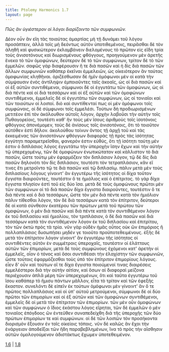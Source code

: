```yaml
---
title: Ptolemy Harmonics 1.7
layout: page
---
```




*Πῶς ἂν ὑγιέστερον οἱ λόγοι διορίζοιντο τῶν συμφωνιῶν.*

Δέον οὖν ἂν εἴη τὰς τοιαύτας ἁμαρτίας μὴ τῇ δυνάμει τοῦ λόγου προσάπτειν, ἀλλὰ τοῖς μὴ δεόντως αὐτὸν ὑποτιθεμένοις, πειρᾶσθαι δὲ τὸν ἀληθῆ καὶ φυσικώτερον ἐκλαμβάνειν διελομένους τὸ πρῶτον εἰς εἴδη τρία τοὺς ἀνισοτόνους καὶ διωρισμένους φθόγγους, προηγούμενον μὲν ἀρετῆς ἕνεκα τὸ τῶν ὁμοφώνων, δεύτερον δὲ τὸ τῶν συμφώνων, τρίτον δὲ τὸ τῶν ἐμμελῶν. σαφῶς γὰρ διαφέρουσιν ἥ τε διὰ πασῶν καὶ ἡ δὶς διὰ πασῶν τῶν ἄλλων συμφωνιῶν καθάπερ ἐκεῖναι ἐμμελειῶν, ὡς οἰκειότερον ἂν ταύτας ὁμοφωνίας κληθῆναι. ὁριζέσθωσαν δὲ ἡμῖν ὁμόφωνοι μὲν οἱ κατὰ τὴν σύμψαυσιν ἑνὸς ἀντίληψιν ἐμποιοῦντες ταῖς ἀκοαῖς, ὡς οἱ διὰ πασῶν καὶ οἱ ἐξ αὐτῶν συντιθέμενοι, σύμφωνοι δὲ οἱ ἐγγυτάτω τῶν ὁμοφώνων, ὡς οἱ διὰ πέντε καὶ οἱ διὰ τεσσάρων καὶ οἱ ἐξ αὐτῶν καὶ τῶν ὁμοφώνων συντιθέμενοι, ἐμμελεῖς δὲ οἱ ἐγγυτάτω τῶν συμφώνων, ὡς οἱ τονιαῖοι καὶ τῶν τοιούτων οἱ λοιποί. διὸ καὶ συντίθενταί πως οἱ μὲν ὁμόφωνοι τοῖς συμφώνοις, οἱ δὲ σύμφωνοι τοῖς ἐμμελέσι. Τούτων δὴ προδιωρισμένων μετιτέον ἐπὶ τὸν ἀκόλουθον αὐτοῖς λόγον, ἀρχὴν λαβοῦσι τὴν αὐτὴν τοῖς Πυθαγορείοις, τουτέστι καθ' ἣν τοὺς μὲν ἴσους ἀριθμοὺς τοῖς ἰσοτόνοις φθόγγοις ἀπονέμομεν, τοὺς δὲ ἀνίσους τοῖς ἀνισοτόνοις, ὅτι τὸ τοιοῦτον αὐτόθεν ἐστὶ δῆλον. ἀκολούθου τοίνυν ὄντος τῇ ἀρχῇ τοῦ καὶ τὰς ἐκκειμένας τῶν ἀνισοτόνων φθόγγων διαφορὰς τῇ πρὸς τὰς ἰσότητας ἐγγύτητι παραμετρεῖσθαι, φανερόν ἐστιν εὐθύς, ὅτι τῇ ἰσότητι ταύτῃ μέν ἐστιν ὁ διπλάσιος λόγος ἐγγυτάτω τὴν ὑπεροχὴν ἴσην ἔχων καὶ τὴν αὐτὴν τῷ ὑπερεχομένῳ, τῶν δὲ ὁμοφώνων ἑνωτικώτατον καὶ κάλλιστον τὸ διὰ πασῶν, ὥστε τούτῳ μὲν ἐφαρμόζειν τὸν διπλάσιον λόγον, τῷ δὲ δὶς διὰ πασῶν δηλονότι τὸν δὶς διπλάσιον, τουτέστι τὸν τετραπλάσιον, κἂν εἴ τινες ἔτι μετροῖντο τῷ τε διὰ πασῶν καὶ τῷ διπλασίῳ. πάλιν μετὰ μὲν τοὺς διπλασίους λόγους γίνοιντ' ἂν ἐγγυτέρω τῆς ἰσότητος οἱ δίχα τοῦτον ἔγγιστα διαιροῦντες, τουτέστιν ὅ τε ἡμιόλιος καὶ ὁ ἐπίτριτος. τὸ γὰρ δίχα ἔγγιστα πλησίον ἐστὶ τοῦ εἰς δύο ἴσα. μετὰ δὲ τοὺς ὁμοφώνους πρῶτοι μὲν τῶν συμφώνων οἱ τὸ διὰ πασῶν δίχα ἔγγιστα διαιροῦντες, τουτέστιν ὅ τε διὰ πέντε καὶ ὁ διὰ τεσσάρων, ὥστε τὸν μὲν διὰ πέντε κατὰ τὸν ἡμιόλιον πάλιν τίθεσθαι λόγον, τὸν δὲ διὰ τεσσάρων κατὰ τὸν ἐπίτριτον, δεύτεροι δὲ οἱ κατὰ σύνθεσιν ἑκατέρου τῶν πρώτων μετὰ τοῦ πρώτου τῶν ὁμοφώνων, ὁ μὲν διὰ πασῶν καὶ διὰ πέντε κατὰ τὸν συντιθέμενον λόγον ἐκ τοῦ διπλασίου καὶ ἡμιολίου, τὸν τριπλάσιον, ὁ δὲ διὰ πασῶν καὶ διὰ τεσσάρων κατὰ τὸν συντιθέμενον λόγον ἐκ τοῦ διπλασίου καὶ ἐπιτρίτου, τὸν τῶν ὀκτὼ πρὸς τὰ τρία. νῦν γὰρ οὐδὲν ἡμᾶς οὗτος οὐκ ὢν ἐπιμόριος ἢ πολλαπλάσιος δυσωπήσει μηδέν γε τοιοῦτο προϋποτεθειμένους. ἑξῆς δὲ μετὰ τὸν ἐπίτριτον λόγον γίνοιντ' ἂν ἐγγυτέρω τῆς ἰσότητος οἱ συντιθέντες αὐτὸν ἐν συμμέτροις ὑπεροχαῖς, τουτέστιν οἱ ἐλάττους αὐτῶν τῶν ἐπιμορίων, μετὰ δὲ τοὺς συμφώνους ἐχόμενοι κατ' ἀρετὴν οἱ ἐμμελεῖς, οἷον ὁ τόνος καὶ ὅσοι συντιθέασι τὴν ἐλαχίστην τῶν συμφωνιῶν, ὥστε τούτοις ἐφαρμόζεσθαι τοὺς ὑπὸ τὸν ἐπίτριτον ἐπιμορίους λόγους. εἶεν δ' οὖν καὶ τούτων οἵ τε δίχα ἔγγιστα ποιούμενοί τινας διαιρέσεις ἐμμελέστεροι διὰ τὴν αὐτὴν αἰτίαν, καὶ ὅσων αἱ διαφοραὶ μείζονα περιέχουσιν ἁπλᾶ μέρη τῶν ὑπερεχομένων, ὅτι καὶ ταῦτα ἐγγυτέρω τοῦ ἴσου καθάπερ τὸ ἥμισυ πάντων μᾶλλον, εἶτα τὸ τρίτον καὶ τῶν ἐφεξῆς ἕκαστον. συνελόντι δὲ εἰπεῖν ἐκ τούτων ὁμόφωνοι μὲν γίνοιντ' ἂν ὅ τε πρῶτος πολλαπλάσιος καὶ οἱ ὑπ' αὐτοῦ μετρούμενοι, σύμφωνοι δὲ οἱ δύο πρῶτοι τῶν ἐπιμορίων καὶ οἱ ἐξ αὐτῶν καὶ τῶν ὁμοφώνων συντιθέμενοι, ἐμμελεῖς δὲ οἱ μετὰ τὸν ἐπίτριτον τῶν ἐπιμορίων. τῶν μὲν οὖν ὁμοφώνων καὶ τῶν συμφώνων ὁ ἴδιος ἑκάστου λόγος εἴρηται, τῶν δὲ ἐμμελῶν ὁ μὲν τονιαῖος ἐπόγδοος ὢν ἐντεῦθεν συναπεδείχθη διὰ τῆς ὑπεροχῆς τῶν δύο πρώτων ἐπιμορίων τε καὶ συμφώνων. οἱ δὲ τῶν λοιπῶν τὸν προσήκοντα διορισμὸν ἕξουσιν ἐν τοῖς οἰκείοις τόποις. νῦν δὲ καλῶς ἂν ἔχοι τὴν ἐνάργειαν ἀποδεῖξαι τῶν ἤδη παραβεβλημένων, ἵνα τὸ πρὸς τὴν αἴσθησιν αὐτῶν ὁμολογούμενον ἀδιστάκτως ἔχωμεν ὑποτεθειμένον.



[1.6](../1.6/) | [1.8](../1.8/) 

